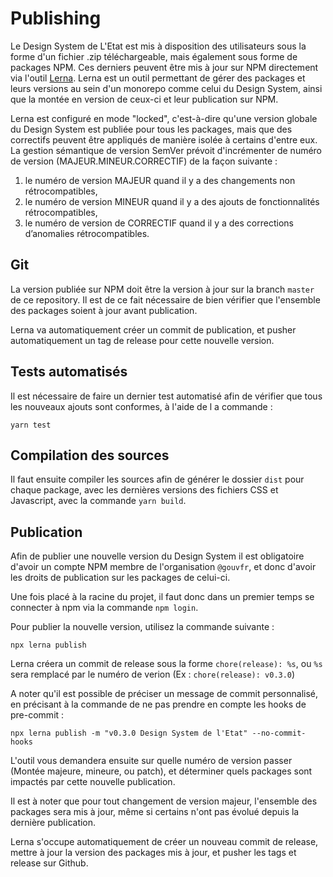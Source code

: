 
# Publishing

Le Design System de L'Etat est mis à disposition des utilisateurs sous la forme d'un fichier .zip téléchargeable, mais également sous forme de packages NPM.
Ces derniers peuvent être mis à jour sur NPM directement via l'outil [Lerna](https://github.com/lerna/lerna).
Lerna est un outil permettant de gérer des packages et leurs versions au sein d'un monorepo comme celui du Design System, ainsi que la montée en version de ceux-ci et leur publication sur NPM.

Lerna est configuré en mode "locked", c'est-à-dire qu'une version globale du Design System est publiée pour tous les packages, mais que des correctifs peuvent être appliqués de manière isolée à certains d'entre eux.
La gestion sémantique de version SemVer prévoit d'incrémenter de numéro de version (MAJEUR.MINEUR.CORRECTIF) de la façon suivante :

1.  le numéro de version MAJEUR quand il y a des changements non rétrocompatibles,
2.  le numéro de version MINEUR quand il y a des ajouts de fonctionnalités rétrocompatibles,
3.  le numéro de version de CORRECTIF quand il y a des corrections d’anomalies rétrocompatibles.

## Git
La version publiée sur NPM doit être la version à jour sur la branch `master` de ce repository. Il est de ce fait nécessaire de bien vérifier que l'ensemble des packages soient à jour avant publication.

Lerna va automatiquement créer un commit de publication, et pusher automatiquement un tag de release pour cette nouvelle version.

## Tests automatisés

Il est nécessaire de faire un dernier test automatisé afin de vérifier que tous les nouveaux ajouts sont conformes, à l'aide de l a commande :

```
yarn test
```

## Compilation des sources

Il faut ensuite compiler les sources afin de générer le dossier `dist` pour chaque package, avec les dernières versions des fichiers CSS et Javascript, avec la commande `yarn build`.

## Publication

Afin de publier une nouvelle version du Design System il est obligatoire d'avoir un compte NPM membre de l'organisation `@gouvfr`, et donc d'avoir les droits de publication sur les packages de celui-ci.

Une fois placé à la racine du projet, il faut donc dans un premier temps se connecter à npm via la commande `npm login`.

Pour publier la nouvelle version, utilisez la commande suivante :

```
npx lerna publish
```

Lerna créera un commit de release sous la forme `chore(release): %s`, ou `%s` sera remplacé par le numéro de verion (Ex : `chore(release): v0.3.0`)

A noter qu'il est possible de préciser un message de commit personnalisé, en précisant à la commande de ne pas prendre en compte les hooks de pre-commit :

```
npx lerna publish -m "v0.3.0 Design System de l'Etat" --no-commit-hooks
```

L'outil vous demandera ensuite sur quelle numéro de version passer (Montée majeure, mineure, ou patch), et déterminer quels packages sont impactés par cette nouvelle publication.

Il est à noter que pour tout changement de version majeur, l'ensemble des packages sera mis à jour, même si certains n'ont pas évolué depuis la dernière publication.

Lerna s'occupe automatiquement de créer un nouveau commit de release, mettre à jour la version des packages mis à jour, et pusher les tags et release sur Github.
